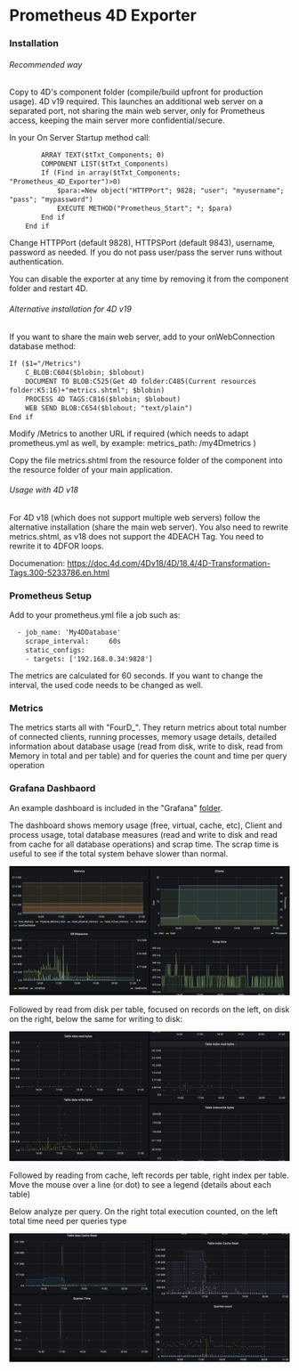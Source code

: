# Prometheus 4D Exporter



### Installation

###### Recommended way

Copy to 4D's component folder (compile/build upfront for production usage). 4D v19 required. This launches an additional web server on a separated port, not sharing the main web server, only for Prometheus access, keeping the main server more confidential/secure.

In your On Server Startup method call:

```
		ARRAY TEXT($tTxt_Components; 0)
		COMPONENT LIST($tTxt_Components)
		If (Find in array($tTxt_Components; "Prometheus_4D_Exporter")>0)
			$para:=New object("HTTPPort"; 9828; "user"; "myusername"; "pass"; "mypassword")
			EXECUTE METHOD("Prometheus_Start"; *; $para)
		End if 
	End if 
```

Change HTTPPort (default 9828), HTTPSPort (default 9843), username, password as needed. If you do not pass user/pass the server runs without authentication. 

You can disable the exporter at any time by removing it from the component folder and restart 4D.

###### Alternative installation for 4D v19

If you want to share the main web server, add to your onWebConnection database method:

```
If ($1="/Metrics")
	C_BLOB:C604($blobin; $blobout)
	DOCUMENT TO BLOB:C525(Get 4D folder:C485(Current resources folder:K5:16)+"metrics.shtml"; $blobin)
	PROCESS 4D TAGS:C816($blobin; $blobout)
	WEB SEND BLOB:C654($blobout; "text/plain")
End if 
```

Modify /Metrics to another URL if required (which needs to adapt prometheus.yml as well, by example:  metrics_path: /my4Dmetrics )

Copy the file metrics.shtml from the resource folder of the component into the resource folder of your main application.

###### Usage with 4D v18

For 4D v18 (which does not support multiple web servers) follow the alternative installation (share the main web server). You also need to rewrite metrics.shtml, as v18 does not support the 4DEACH Tag. You need to rewrite it to 4DFOR loops. 

Documenation: https://doc.4d.com/4Dv18/4D/18.4/4D-Transformation-Tags.300-5233786.en.html



### Prometheus Setup

Add to your prometheus.yml file a job such as:

```
  - job_name: 'My4DDatabase'
    scrape_interval:     60s
    static_configs:
    - targets: ['192.168.0.34:9828']	
```

The metrics are calculated for 60 seconds. If you want to change the interval, the used code needs to be changed as well.

### Metrics

The metrics starts all with "FourD_". They return metrics about total number of connected clients, running processes, memory usage details, detailed information about database usage (read from disk, write to disk, read from Memory in total and per table) and for queries the count and time per query operation



### Grafana Dashbaord	

An example dashboard is included in the "Grafana" [folder](Grafana/4D-1622574690034.json).

The dashboard shows memory usage (free, virtual, cache, etc), Client and process usage, total database measures (read and write to disk and read from cache for all database operations) and scrap time. The scrap time is useful to see if the total system behave slower than normal.

![screen1.jpg](Documentation/Screen1.png)

Followed by read from disk per table, focused on records on the left, on disk on the right, below the same for writing to disk:

![Screen 2](Documentation/Screen2.png)

Followed by reading from cache, left records per table, right index per table. Move the mouse over a line (or dot) to see a legend (details about each table)

Below analyze per query. On the right total execution counted, on the left total time need per queries type

![Screen3](Documentation/Screen3.png)
